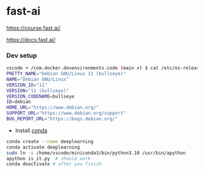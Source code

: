 # fast-ai
https://course.fast.ai/


https://docs.fast.ai/


### Dev setup

```bash
vscode ➜ /com.docker.devenvironments.code (main ✗) $ cat /etc/os-release 
PRETTY_NAME="Debian GNU/Linux 11 (bullseye)"
NAME="Debian GNU/Linux"
VERSION_ID="11"
VERSION="11 (bullseye)"
VERSION_CODENAME=bullseye
ID=debian
HOME_URL="https://www.debian.org/"
SUPPORT_URL="https://www.debian.org/support"
BUG_REPORT_URL="https://bugs.debian.org/"
```

* Install [conda](https://conda.io/projects/conda/en/stable/user-guide/install/linux.html#install-linux-silent)

```bash
conda create --name deeplearning
conda activate deeplearning
sudo ln -s /home/vscode/miniconda3/bin/python3.10 /usr/bin/apython
apython is_it.py  # should work
conda deactivate # after you finish

```
